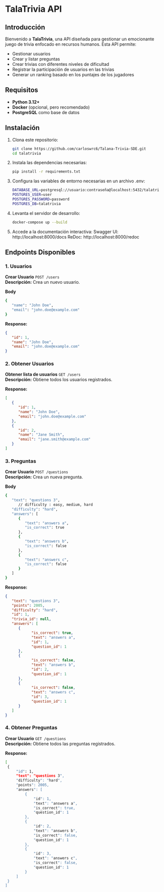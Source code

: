 # TalaTrivia API

## Introducción
Bienvenido a **TalaTrivia**, una API diseñada para gestionar un emocionante juego de trivia enfocado en recursos humanos. Esta API permite:
- Gestionar usuarios
- Crear y listar preguntas
- Crear trivias con diferentes niveles de dificultad
- Registrar la participación de usuarios en las trivias
- Generar un ranking basado en los puntajes de los jugadores

## Requisitos
- **Python 3.12+**
- **Docker** (opcional, pero recomendado)
- **PostgreSQL** como base de datos

## Instalación
1. Clona este repositorio:
   ```bash
   git clone https://github.com/carloswrc6/Talana-Trivia-SDE.git
   cd talatrivia

2. Instala las dependencias necesarias:
   ```bash
   pip install -r requirements.txt

3. Configura las variables de entorno necesarias en un archivo .env:
   ```bash
   DATABASE_URL=postgresql://usuario:contraseña@localhost:5432/talatrivia
   POSTGRES_USER=user
   POSTGRES_PASSWORD=password
   POSTGRES_DB=talatrivia

4. Levanta el servidor de desarrollo:
   ```bash
   docker-compose up --build

5. Accede a la documentación interactiva:
   Swagger UI: http://localhost:8000/docs
   ReDoc: http://localhost:8000/redoc   


## Endpoints Disponibles

### 1. Usuarios
**Crear Usuario** `POST /users`  
**Descripción:** Crea un nuevo usuario.
 
**Body**
   ```bash
   {
      "name": "John Doe",
      "email": "john.doe@example.com"
   }
   ```

**Response:**
   ```json
   {
      "id": 1,
      "name": "John Doe",
      "email": "john.doe@example.com"
   }
   ```

### 2. Obtener Usuarios
**Obtener lista de usuarios** `GET /users`  
**Descripción:** Obtiene todos los usuarios registrados.

**Response:**
   ```json
   [
      {
         "id": 1,
         "name": "John Doe",
         "email": "john.doe@example.com"
      },
      {
         "id": 2,
         "name": "Jane Smith",
         "email": "jane.smith@example.com"
      }
   ]
   ```

### 3. Preguntas
**Crear Usuario** `POST /questions`  
**Descripción:** Crea un nueva pregunta.
 
**Body**
   ```bash
   {
      "text": "questions 3",
         // difficulty : easy, medium, hard
      "difficulty": "hard",
      "answers": [
         {
            "text": "answers a",
            "is_correct": true
         },
         {
            "text": "answers b",
            "is_correct": false
         },
         {
            "text": "answers c",
            "is_correct": false
         }
      ]
   }
   ```

**Response:**
   ```json
   {
      "text": "questions 3",
      "points": 2005,
      "difficulty": "hard",
      "id": 1,
      "trivia_id": null,
      "answers": [
         {
               "is_correct": true,
               "text": "answers a",
               "id": 1,
               "question_id": 1
         },
         {
               "is_correct": false,
               "text": "answers b",
               "id": 2,
               "question_id": 1
         },
         {
               "is_correct": false,
               "text": "answers c",
               "id": 3,
               "question_id": 1
         }
      ]
   }
   ```
 
 
### 4. Obtener Preguntas
**Crear Usuario** `GET /questions`  
**Descripción:** Obtiene todos las preguntas registrados.
 
**Response:**
   ```bash
   [
    {
        "id": 1,
        "text": "questions 3",
        "difficulty": "hard",
        "points": 2005,
        "answers": [
            {
                "id": 1,
                "text": "answers a",
                "is_correct": true,
                "question_id": 1
            },
            {
                "id": 2,
                "text": "answers b",
                "is_correct": false,
                "question_id": 1
            },
            {
                "id": 3,
                "text": "answers c",
                "is_correct": false,
                "question_id": 1
            }
        ]
    }
   ]
   ```
